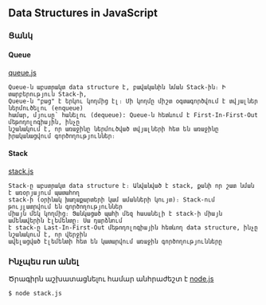 ## <b>Data Structures in JavaScript</b>

### <b>Ցանկ</b>
#### <b>Queue</b>
[queue.js](./queue.js)  
```
Queue֊ն աբստրակտ data structure է, բավականին նման Stack֊ին։ Ի տարբերություն Stack֊ի,
Queue֊ն "բաց" է երկու կողմից էլ։ Մի կողմը միշտ օգտագործվում է տվյալներ ներմուծելու (enqueue) 
համար, մյուսը՝ հանելու (dequeue): Queue֊ն հետևում է First-In-First-Out մեթոդոլոգիային, ինչը
նշանակում է, որ առաջինը ներմուծված տվյալների հետ են առաջինը իրականացվում գործողություններ։
```

#### <b>Stack</b>
[stack.js](./stack.js)  
```
Stack֊ը աբստրակտ data structure է։ Անվանված է stack, քանի որ շատ նման է առօրյայում պատահող 
stack֊ի (օրինակ խաղաքարտերի կամ ամանների կույտ)։ Stack֊ում թույլատրվում են գործողություններ 
միայն մեկ կողմից։ Ցանկացած պահի մեզ հասանելի է stack-ի միայն ամենավերին էլեմենտը։ Սա դարձնում 
է stack-ը Last-In-First-Out մեթոդոլոգիային հետևող data structure, ինչը նշանակում է, որ վերջին 
ավելացված էլեմենտի հետ են կատարվում առաջին գործողությունները
```

### <b>Ինչպես run անել</b>
Ծրագիրն աշխատացնելու համար անհրաժեշտ է [node.js](https://nodejs.org/en/)  
```bash
$ node stack.js
```
